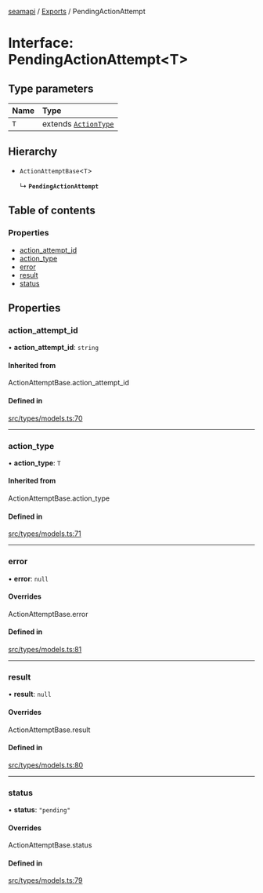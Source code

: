 [seamapi](../README.md) / [Exports](../modules.md) / PendingActionAttempt

# Interface: PendingActionAttempt<T\>

## Type parameters

| Name | Type |
| :------ | :------ |
| `T` | extends [`ActionType`](../modules.md#actiontype) |

## Hierarchy

- `ActionAttemptBase`<`T`\>

  ↳ **`PendingActionAttempt`**

## Table of contents

### Properties

- [action\_attempt\_id](PendingActionAttempt.md#action_attempt_id)
- [action\_type](PendingActionAttempt.md#action_type)
- [error](PendingActionAttempt.md#error)
- [result](PendingActionAttempt.md#result)
- [status](PendingActionAttempt.md#status)

## Properties

### action\_attempt\_id

• **action\_attempt\_id**: `string`

#### Inherited from

ActionAttemptBase.action\_attempt\_id

#### Defined in

[src/types/models.ts:70](https://github.com/hello-seam/seamapi-javascript/blob/main/src/types/models.ts#L70)

___

### action\_type

• **action\_type**: `T`

#### Inherited from

ActionAttemptBase.action\_type

#### Defined in

[src/types/models.ts:71](https://github.com/hello-seam/seamapi-javascript/blob/main/src/types/models.ts#L71)

___

### error

• **error**: ``null``

#### Overrides

ActionAttemptBase.error

#### Defined in

[src/types/models.ts:81](https://github.com/hello-seam/seamapi-javascript/blob/main/src/types/models.ts#L81)

___

### result

• **result**: ``null``

#### Overrides

ActionAttemptBase.result

#### Defined in

[src/types/models.ts:80](https://github.com/hello-seam/seamapi-javascript/blob/main/src/types/models.ts#L80)

___

### status

• **status**: ``"pending"``

#### Overrides

ActionAttemptBase.status

#### Defined in

[src/types/models.ts:79](https://github.com/hello-seam/seamapi-javascript/blob/main/src/types/models.ts#L79)
